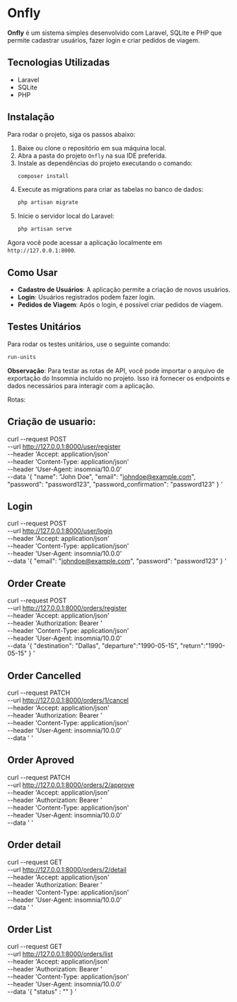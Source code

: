 # Onfly

**Onfly** é um sistema simples desenvolvido com Laravel, SQLite e PHP que permite cadastrar usuários, fazer login e criar pedidos de viagem.

## Tecnologias Utilizadas

- Laravel
- SQLite
- PHP

## Instalação

Para rodar o projeto, siga os passos abaixo:

1. Baixe ou clone o repositório em sua máquina local.
2. Abra a pasta do projeto `Onfly` na sua IDE preferida.
3. Instale as dependências do projeto executando o comando:
    ```bash
    composer install
    ```
4. Execute as migrations para criar as tabelas no banco de dados:
    ```bash
    php artisan migrate
    ```
5. Inicie o servidor local do Laravel:
    ```bash
    php artisan serve
    ```

Agora você pode acessar a aplicação localmente em `http://127.0.0.1:8000`.

## Como Usar

- **Cadastro de Usuários**: A aplicação permite a criação de novos usuários.
- **Login**: Usuários registrados podem fazer login.
- **Pedidos de Viagem**: Após o login, é possível criar pedidos de viagem.

## Testes Unitários

Para rodar os testes unitários, use o seguinte comando:

```bash
run-units
```

**Observação**: Para testar as rotas de API, você pode importar o arquivo de exportação do Insomnia incluído no projeto. Isso irá fornecer os endpoints e dados necessários para interagir com a aplicação.

Rotas:
## Criação de usuario:
curl --request POST \
  --url http://127.0.0.1:8000/user/register \
  --header 'Accept:  application/json' \
  --header 'Content-Type: application/json' \
  --header 'User-Agent: insomnia/10.0.0' \
  --data '{
  "name": "John Doe",
  "email": "johndoe@example.com",
  "password": "password123",
  "password_confirmation": "password123"
}
'
## Login
curl --request POST \
  --url http://127.0.0.1:8000/user/login \
  --header 'Accept:  application/json' \
  --header 'Content-Type: application/json' \
  --header 'User-Agent: insomnia/10.0.0' \
  --data '{
    "email": "johndoe@example.com",
    "password": "password123"
}
'

## Order Create

curl --request POST \
  --url http://127.0.0.1:8000/orders/register \
  --header 'Accept:  application/json' \
  --header 'Authorization: Bearer ' \
  --header 'Content-Type: application/json' \
  --header 'User-Agent: insomnia/10.0.0' \
  --data '{
	"destination": "Dallas",
	"departure":"1990-05-15",
	"return":"1990-05-15"
}
'

## Order Cancelled
curl --request PATCH \
  --url http://127.0.0.1:8000/orders/1/cancel \
  --header 'Accept:  application/json' \
  --header 'Authorization: Bearer ' \
  --header 'Content-Type: application/json' \
  --header 'User-Agent: insomnia/10.0.0' \
  --data '
'
## Order Aproved
curl --request PATCH \
  --url http://127.0.0.1:8000/orders/2/approve \
  --header 'Accept:  application/json' \
  --header 'Authorization: Bearer ' \
  --header 'Content-Type: application/json' \
  --header 'User-Agent: insomnia/10.0.0' \
  --data '
'

## Order detail
curl --request GET \
  --url http://127.0.0.1:8000/orders/2/detail \
  --header 'Accept:  application/json' \
  --header 'Authorization: Bearer ' \
  --header 'Content-Type: application/json' \
  --header 'User-Agent: insomnia/10.0.0' \
  --data '
'

## Order List
curl --request GET \
  --url http://127.0.0.1:8000/orders/list \
  --header 'Accept:  application/json' \
  --header 'Authorization: Bearer ' \
  --header 'Content-Type: application/json' \
  --header 'User-Agent: insomnia/10.0.0' \
  --data '{
	"status" : ""
}
'





